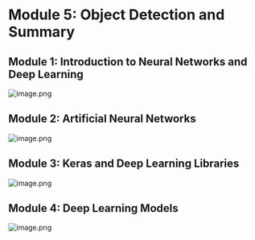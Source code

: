 

# Module 5: Object Detection and Summary
## Module 1: Introduction to Neural Networks and Deep Learning
![image.png](https://prod-files-secure.s3.us-west-2.amazonaws.com/03e82b26-cccb-4906-bb56-adabcbdc0655/a8d40bcb-c482-4026-8872-311e16b2dc63/image.png?X-Amz-Algorithm=AWS4-HMAC-SHA256&X-Amz-Content-Sha256=UNSIGNED-PAYLOAD&X-Amz-Credential=ASIAZI2LB4667ZNBWVW5%2F20250206%2Fus-west-2%2Fs3%2Faws4_request&X-Amz-Date=20250206T062117Z&X-Amz-Expires=3600&X-Amz-Security-Token=IQoJb3JpZ2luX2VjED4aCXVzLXdlc3QtMiJHMEUCIEk5LcekfINyxLjekv%2FXcCdVpYK3ONVOaOgZcUFJohXCAiEA8IXptOH3qmVmxs0bnMHyP9df2JpBFyjYw0%2B1C3ytK7Mq%2FwMIVxAAGgw2Mzc0MjMxODM4MDUiDBYxjNKwYVSnQOy%2F7yrcAyg93mI9W6OQKrtoR%2FchnCmLo%2BjrkFyCwr3fKJ5EqqbmjP8g8FW6JiqSybCq2Z8ya%2Fo8AnndSO3GwyUWzjZBESK%2B8koNQLd0Z8KCkyXAzIJnQOkJ3xjp3kaXUpRJmjzWVzYI6pyEyDAv02D8JMqQBCOuZ9ERTOw%2FCMWciNRwx%2FrN%2F2IytUASsTKZdWkbA2J5Oqk%2B5ar%2BGh7m7%2FDRpsPwkLbelSty0yqLkDYEp0cYZGryXt8MiiGWzG6N7UFjt1dyPzy4gc%2FUjrkGt3LIDxN7uoVzFkhoVNbgcNk89stcUkJK5S9aRXrEwjVVb2itARW6slnP%2BYdvivFjv20TX37qTAUm3UbNMmN4xIGnPP5dCZ7ToKITHyseOt8%2Bhrh8e0jSG4GaRVsa%2B7AHLOzRd54wVoQ4QC0%2F3CYMay1FSU0YyCOFhvu0oQaOV%2BFg2GScckVjvclGPf1WwghB8RQvv%2BfrcNNAOtbrfpFSgErFiB%2F1LvWCoovZJ9EE%2Fk76MjMr0bROtPlqGjozE8Zl25%2BGmIgEgqLJbSl0ymCdmKb0ig9g4tJzReDyMQQSnCin0Z22zuKDRtqG4dYSyaDiNztcxSTzfLWbbxtlsbullOYLgBIuxKzHpQcaQl%2FDKCaRCHMbMIeZkb0GOqUBlkTo3Hd%2F7VWxswtkmDZFmRHeglhIq0mgVz0N5lSpqw2xl87ML4qnzBTp97GbUmnoORRcbZtinbOrtLPTpWD0YsD6nUdpJITlT%2FDbcTUsu7rrFUZnlxwlOj8GPx39M4lLkcWND%2Fb%2BZ2btFf%2B3TsssZYKAm%2BD2VFt77iJQolWCHT%2BAbcgdj3SlJqJ%2BCYuLW6YXGcU5WZ7cGGo%2FL4IDR%2BiFzYKNWegl&X-Amz-Signature=d147be4d59630841f914a5c0b56cacdb2940e4359e001b0bb4d15e25c796b068&X-Amz-SignedHeaders=host&x-id=GetObject)
## Module 2: Artificial Neural Networks
![image.png](https://prod-files-secure.s3.us-west-2.amazonaws.com/03e82b26-cccb-4906-bb56-adabcbdc0655/5157ca89-62da-41d9-a98f-6432b71047a9/image.png?X-Amz-Algorithm=AWS4-HMAC-SHA256&X-Amz-Content-Sha256=UNSIGNED-PAYLOAD&X-Amz-Credential=ASIAZI2LB4667ZNBWVW5%2F20250206%2Fus-west-2%2Fs3%2Faws4_request&X-Amz-Date=20250206T062117Z&X-Amz-Expires=3600&X-Amz-Security-Token=IQoJb3JpZ2luX2VjED4aCXVzLXdlc3QtMiJHMEUCIEk5LcekfINyxLjekv%2FXcCdVpYK3ONVOaOgZcUFJohXCAiEA8IXptOH3qmVmxs0bnMHyP9df2JpBFyjYw0%2B1C3ytK7Mq%2FwMIVxAAGgw2Mzc0MjMxODM4MDUiDBYxjNKwYVSnQOy%2F7yrcAyg93mI9W6OQKrtoR%2FchnCmLo%2BjrkFyCwr3fKJ5EqqbmjP8g8FW6JiqSybCq2Z8ya%2Fo8AnndSO3GwyUWzjZBESK%2B8koNQLd0Z8KCkyXAzIJnQOkJ3xjp3kaXUpRJmjzWVzYI6pyEyDAv02D8JMqQBCOuZ9ERTOw%2FCMWciNRwx%2FrN%2F2IytUASsTKZdWkbA2J5Oqk%2B5ar%2BGh7m7%2FDRpsPwkLbelSty0yqLkDYEp0cYZGryXt8MiiGWzG6N7UFjt1dyPzy4gc%2FUjrkGt3LIDxN7uoVzFkhoVNbgcNk89stcUkJK5S9aRXrEwjVVb2itARW6slnP%2BYdvivFjv20TX37qTAUm3UbNMmN4xIGnPP5dCZ7ToKITHyseOt8%2Bhrh8e0jSG4GaRVsa%2B7AHLOzRd54wVoQ4QC0%2F3CYMay1FSU0YyCOFhvu0oQaOV%2BFg2GScckVjvclGPf1WwghB8RQvv%2BfrcNNAOtbrfpFSgErFiB%2F1LvWCoovZJ9EE%2Fk76MjMr0bROtPlqGjozE8Zl25%2BGmIgEgqLJbSl0ymCdmKb0ig9g4tJzReDyMQQSnCin0Z22zuKDRtqG4dYSyaDiNztcxSTzfLWbbxtlsbullOYLgBIuxKzHpQcaQl%2FDKCaRCHMbMIeZkb0GOqUBlkTo3Hd%2F7VWxswtkmDZFmRHeglhIq0mgVz0N5lSpqw2xl87ML4qnzBTp97GbUmnoORRcbZtinbOrtLPTpWD0YsD6nUdpJITlT%2FDbcTUsu7rrFUZnlxwlOj8GPx39M4lLkcWND%2Fb%2BZ2btFf%2B3TsssZYKAm%2BD2VFt77iJQolWCHT%2BAbcgdj3SlJqJ%2BCYuLW6YXGcU5WZ7cGGo%2FL4IDR%2BiFzYKNWegl&X-Amz-Signature=9e483e68f672e8ff6df28120075943b0fe8c1b92d6f236aa82d5eaf795ec45dc&X-Amz-SignedHeaders=host&x-id=GetObject)
## Module 3: Keras and Deep Learning Libraries
![image.png](https://prod-files-secure.s3.us-west-2.amazonaws.com/03e82b26-cccb-4906-bb56-adabcbdc0655/5089ce50-05f1-470d-ad42-42503bf1df5f/image.png?X-Amz-Algorithm=AWS4-HMAC-SHA256&X-Amz-Content-Sha256=UNSIGNED-PAYLOAD&X-Amz-Credential=ASIAZI2LB4667ZNBWVW5%2F20250206%2Fus-west-2%2Fs3%2Faws4_request&X-Amz-Date=20250206T062117Z&X-Amz-Expires=3600&X-Amz-Security-Token=IQoJb3JpZ2luX2VjED4aCXVzLXdlc3QtMiJHMEUCIEk5LcekfINyxLjekv%2FXcCdVpYK3ONVOaOgZcUFJohXCAiEA8IXptOH3qmVmxs0bnMHyP9df2JpBFyjYw0%2B1C3ytK7Mq%2FwMIVxAAGgw2Mzc0MjMxODM4MDUiDBYxjNKwYVSnQOy%2F7yrcAyg93mI9W6OQKrtoR%2FchnCmLo%2BjrkFyCwr3fKJ5EqqbmjP8g8FW6JiqSybCq2Z8ya%2Fo8AnndSO3GwyUWzjZBESK%2B8koNQLd0Z8KCkyXAzIJnQOkJ3xjp3kaXUpRJmjzWVzYI6pyEyDAv02D8JMqQBCOuZ9ERTOw%2FCMWciNRwx%2FrN%2F2IytUASsTKZdWkbA2J5Oqk%2B5ar%2BGh7m7%2FDRpsPwkLbelSty0yqLkDYEp0cYZGryXt8MiiGWzG6N7UFjt1dyPzy4gc%2FUjrkGt3LIDxN7uoVzFkhoVNbgcNk89stcUkJK5S9aRXrEwjVVb2itARW6slnP%2BYdvivFjv20TX37qTAUm3UbNMmN4xIGnPP5dCZ7ToKITHyseOt8%2Bhrh8e0jSG4GaRVsa%2B7AHLOzRd54wVoQ4QC0%2F3CYMay1FSU0YyCOFhvu0oQaOV%2BFg2GScckVjvclGPf1WwghB8RQvv%2BfrcNNAOtbrfpFSgErFiB%2F1LvWCoovZJ9EE%2Fk76MjMr0bROtPlqGjozE8Zl25%2BGmIgEgqLJbSl0ymCdmKb0ig9g4tJzReDyMQQSnCin0Z22zuKDRtqG4dYSyaDiNztcxSTzfLWbbxtlsbullOYLgBIuxKzHpQcaQl%2FDKCaRCHMbMIeZkb0GOqUBlkTo3Hd%2F7VWxswtkmDZFmRHeglhIq0mgVz0N5lSpqw2xl87ML4qnzBTp97GbUmnoORRcbZtinbOrtLPTpWD0YsD6nUdpJITlT%2FDbcTUsu7rrFUZnlxwlOj8GPx39M4lLkcWND%2Fb%2BZ2btFf%2B3TsssZYKAm%2BD2VFt77iJQolWCHT%2BAbcgdj3SlJqJ%2BCYuLW6YXGcU5WZ7cGGo%2FL4IDR%2BiFzYKNWegl&X-Amz-Signature=8caff2cce445f8a0c3c3f579545600af4932fe5dba3d32893fb14132a4e0bb51&X-Amz-SignedHeaders=host&x-id=GetObject)
## Module 4: Deep Learning Models
![image.png](https://prod-files-secure.s3.us-west-2.amazonaws.com/03e82b26-cccb-4906-bb56-adabcbdc0655/4e22fcb0-cfbc-4d28-b961-b9b8fde071f0/image.png?X-Amz-Algorithm=AWS4-HMAC-SHA256&X-Amz-Content-Sha256=UNSIGNED-PAYLOAD&X-Amz-Credential=ASIAZI2LB4667ZNBWVW5%2F20250206%2Fus-west-2%2Fs3%2Faws4_request&X-Amz-Date=20250206T062117Z&X-Amz-Expires=3600&X-Amz-Security-Token=IQoJb3JpZ2luX2VjED4aCXVzLXdlc3QtMiJHMEUCIEk5LcekfINyxLjekv%2FXcCdVpYK3ONVOaOgZcUFJohXCAiEA8IXptOH3qmVmxs0bnMHyP9df2JpBFyjYw0%2B1C3ytK7Mq%2FwMIVxAAGgw2Mzc0MjMxODM4MDUiDBYxjNKwYVSnQOy%2F7yrcAyg93mI9W6OQKrtoR%2FchnCmLo%2BjrkFyCwr3fKJ5EqqbmjP8g8FW6JiqSybCq2Z8ya%2Fo8AnndSO3GwyUWzjZBESK%2B8koNQLd0Z8KCkyXAzIJnQOkJ3xjp3kaXUpRJmjzWVzYI6pyEyDAv02D8JMqQBCOuZ9ERTOw%2FCMWciNRwx%2FrN%2F2IytUASsTKZdWkbA2J5Oqk%2B5ar%2BGh7m7%2FDRpsPwkLbelSty0yqLkDYEp0cYZGryXt8MiiGWzG6N7UFjt1dyPzy4gc%2FUjrkGt3LIDxN7uoVzFkhoVNbgcNk89stcUkJK5S9aRXrEwjVVb2itARW6slnP%2BYdvivFjv20TX37qTAUm3UbNMmN4xIGnPP5dCZ7ToKITHyseOt8%2Bhrh8e0jSG4GaRVsa%2B7AHLOzRd54wVoQ4QC0%2F3CYMay1FSU0YyCOFhvu0oQaOV%2BFg2GScckVjvclGPf1WwghB8RQvv%2BfrcNNAOtbrfpFSgErFiB%2F1LvWCoovZJ9EE%2Fk76MjMr0bROtPlqGjozE8Zl25%2BGmIgEgqLJbSl0ymCdmKb0ig9g4tJzReDyMQQSnCin0Z22zuKDRtqG4dYSyaDiNztcxSTzfLWbbxtlsbullOYLgBIuxKzHpQcaQl%2FDKCaRCHMbMIeZkb0GOqUBlkTo3Hd%2F7VWxswtkmDZFmRHeglhIq0mgVz0N5lSpqw2xl87ML4qnzBTp97GbUmnoORRcbZtinbOrtLPTpWD0YsD6nUdpJITlT%2FDbcTUsu7rrFUZnlxwlOj8GPx39M4lLkcWND%2Fb%2BZ2btFf%2B3TsssZYKAm%2BD2VFt77iJQolWCHT%2BAbcgdj3SlJqJ%2BCYuLW6YXGcU5WZ7cGGo%2FL4IDR%2BiFzYKNWegl&X-Amz-Signature=53a7d6e21584f9c8f1c10a49385be76b67c0165612283ab0e2df5a0dc4276513&X-Amz-SignedHeaders=host&x-id=GetObject)